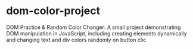 # dom-color-project
DOM Practice &amp; Random Color Changer: A small project demonstrating DOM manipulation in JavaScript, including creating elements dynamically and changing text and div colors randomly on button clic
